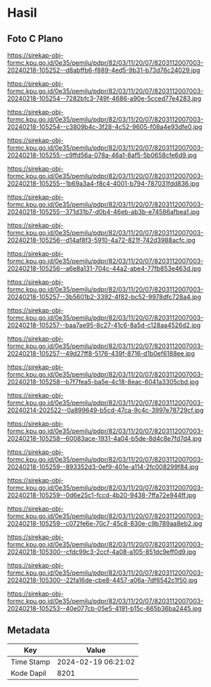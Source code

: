 # Hasil

## Foto C Plano

https://sirekap-obj-formc.kpu.go.id/0e35/pemilu/pdpr/82/03/11/20/07/8203112007003-20240218-105252--d8abffb6-f889-4ed5-9b31-b73d76c24029.jpg

https://sirekap-obj-formc.kpu.go.id/0e35/pemilu/pdpr/82/03/11/20/07/8203112007003-20240218-105254--7282bfc3-749f-4686-a90e-5cced77e4283.jpg

https://sirekap-obj-formc.kpu.go.id/0e35/pemilu/pdpr/82/03/11/20/07/8203112007003-20240218-105254--c3809b4c-3f28-4c52-9605-f08a4e93dfe0.jpg

https://sirekap-obj-formc.kpu.go.id/0e35/pemilu/pdpr/82/03/11/20/07/8203112007003-20240218-105255--c9ffd56a-078a-46a1-8af5-5b0658cfe6d9.jpg

https://sirekap-obj-formc.kpu.go.id/0e35/pemilu/pdpr/82/03/11/20/07/8203112007003-20240218-105255--1b69a3a4-f8c4-4001-b794-787031fdd836.jpg

https://sirekap-obj-formc.kpu.go.id/0e35/pemilu/pdpr/82/03/11/20/07/8203112007003-20240218-105255--371d31b7-d0b4-46eb-ab3b-e74586afbea1.jpg

https://sirekap-obj-formc.kpu.go.id/0e35/pemilu/pdpr/82/03/11/20/07/8203112007003-20240218-105256--d14af8f3-5910-4a72-821f-742d3988acfc.jpg

https://sirekap-obj-formc.kpu.go.id/0e35/pemilu/pdpr/82/03/11/20/07/8203112007003-20240218-105256--a6e8a131-704c-44a2-abe4-77fb853e463d.jpg

https://sirekap-obj-formc.kpu.go.id/0e35/pemilu/pdpr/82/03/11/20/07/8203112007003-20240218-105257--3b5601b2-3392-4f82-bc52-9978dfc728a4.jpg

https://sirekap-obj-formc.kpu.go.id/0e35/pemilu/pdpr/82/03/11/20/07/8203112007003-20240218-105257--baa7ae95-8c27-41c6-8a5d-c128aa4526d2.jpg

https://sirekap-obj-formc.kpu.go.id/0e35/pemilu/pdpr/82/03/11/20/07/8203112007003-20240218-105257--49d27ff8-5176-439f-8716-d1b0ef6188ee.jpg

https://sirekap-obj-formc.kpu.go.id/0e35/pemilu/pdpr/82/03/11/20/07/8203112007003-20240218-105258--b7f7fea5-ba5e-4c18-8eac-6041a3305cbd.jpg

https://sirekap-obj-formc.kpu.go.id/0e35/pemilu/pdpr/82/03/11/20/07/8203112007003-20240214-202522--0a899649-b5cd-47ca-9c4c-3997e78729cf.jpg

https://sirekap-obj-formc.kpu.go.id/0e35/pemilu/pdpr/82/03/11/20/07/8203112007003-20240218-105258--60083ace-1931-4a04-b5de-8d4c8e7fd7d4.jpg

https://sirekap-obj-formc.kpu.go.id/0e35/pemilu/pdpr/82/03/11/20/07/8203112007003-20240218-105259--893352d3-0ef9-401e-a114-2fc008299f84.jpg

https://sirekap-obj-formc.kpu.go.id/0e35/pemilu/pdpr/82/03/11/20/07/8203112007003-20240218-105259--0d6e25c1-fccd-4b20-9438-7ffa72e944ff.jpg

https://sirekap-obj-formc.kpu.go.id/0e35/pemilu/pdpr/82/03/11/20/07/8203112007003-20240218-105259--c072fe6e-70c7-45c8-830e-c9b789aa8eb2.jpg

https://sirekap-obj-formc.kpu.go.id/0e35/pemilu/pdpr/82/03/11/20/07/8203112007003-20240218-105300--cfdc99c3-2ccf-4a08-a105-851dc9eff0d9.jpg

https://sirekap-obj-formc.kpu.go.id/0e35/pemilu/pdpr/82/03/11/20/07/8203112007003-20240218-105300--22fa16de-cbe8-4457-a06a-7df6542c1f50.jpg

https://sirekap-obj-formc.kpu.go.id/0e35/pemilu/pdpr/82/03/11/20/07/8203112007003-20240218-105253--40e077cb-05e5-4191-b15c-665b36ba2445.jpg


## Metadata

| Key        | Value               |
| ---------- | ------------------- |
| Time Stamp | 2024-02-19 06:21:02 |
| Kode Dapil | 8201                |



